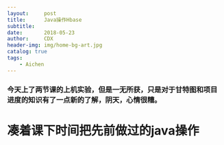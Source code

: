 ```yaml
---
layout:     post
title:      Java操作Hbase
subtitle:   
date:       2018-05-23
author:     CDX
header-img: img/home-bg-art.jpg
catalog: true
tags:
    - Aichen
---
```

### 今天上了两节课的上机实验，但是一无所获，只是对于甘特图和项目进度的知识有了一点新的了解，阴天，心情很糟。

# 凑着课下时间把先前做过的java操作